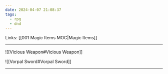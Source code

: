 ```yaml
---
date: 2024-04-07 21:08:37
tags:
  - rpg
  - dnd
---
```

Links: [[001 Magic Items MOC|Magic Items]]

---

![[Vicious Weapon#Vicious Weapon]]

![[Vorpal Sword#Vorpal Sword]]

---